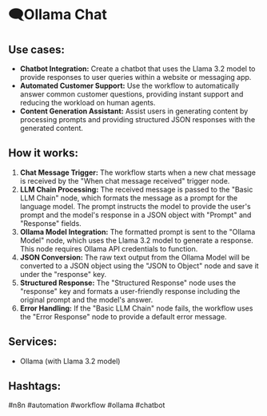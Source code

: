 # 🗨️Ollama Chat

## Use cases:

- **Chatbot Integration:** Create a chatbot that uses the Llama 3.2 model to provide responses to user queries within a website or messaging app.
- **Automated Customer Support:** Use the workflow to automatically answer common customer questions, providing instant support and reducing the workload on human agents.
- **Content Generation Assistant:** Assist users in generating content by processing prompts and providing structured JSON responses with the generated content.

## How it works:

1.  **Chat Message Trigger:** The workflow starts when a new chat message is received by the "When chat message received" trigger node.
2.  **LLM Chain Processing:** The received message is passed to the "Basic LLM Chain" node, which formats the message as a prompt for the language model. The prompt instructs the model to provide the user's prompt and the model's response in a JSON object with "Prompt" and "Response" fields.
3.  **Ollama Model Integration:** The formatted prompt is sent to the "Ollama Model" node, which uses the Llama 3.2 model to generate a response. This node requires Ollama API credentials to function.
4.  **JSON Conversion:** The raw text output from the Ollama Model will be converted to a JSON object using the "JSON to Object" node and save it under the "response" key.
5.  **Structured Response:** The "Structured Response" node uses the "response" key and formats a user-friendly response including the original prompt and the model's answer.
6.  **Error Handling:** If the "Basic LLM Chain" node fails, the workflow uses the "Error Response" node to provide a default error message.

## Services:

-   Ollama (with Llama 3.2 model)

## Hashtags:

#n8n #automation #workflow #ollama #chatbot
